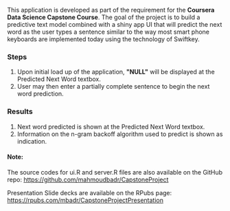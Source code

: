This application is developed as part of the requirement for the
**Coursera Data Science Capstone Course**. The goal of the project is to
build a predictive text model combined with a shiny app UI that will
predict the next word as the user types a sentence similar to the way
most smart phone keyboards are implemented today using the technology of
Swiftkey.

### Steps

1.  Upon initial load up of the application, **"NULL"** will be
    displayed at the Predicted Next Word textbox.
2.  User may then enter a partially complete sentence to begin the next
    word prediction.

### Results

1.  Next word predicted is shown at the Predicted Next Word textbox.
2.  Information on the n-gram backoff algorithm used to predict is shown
    as indication.

#### Note:

The source codes for ui.R and server.R files are also available on the
GitHub repo: https://github.com/mahmoudbadr/CapstoneProject

Presentation Slide decks are available on the RPubs page: https://rpubs.com/mbadr/CapstoneProjectPresentation